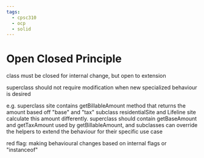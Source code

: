 ```yaml
---
tags:
  - cpsc310
  - ocp
  - solid
---
```

# Open Closed Principle

class must be closed for internal change, but open to extension

superclass should not require modification when new specialized behaviour is desired

e.g. superclass site contains getBillableAmount method that returns the amount based off "base" and "tax"
subclass residentialSite and Lifeline site calculate this amount differently. superclass should contain getBaseAmount and getTaxAmount used by getBillableAmount, and subclasses can override the helpers to extend the behaviour for their specific use case

red flag: making behavioural changes based on internal flags or "instanceof"
